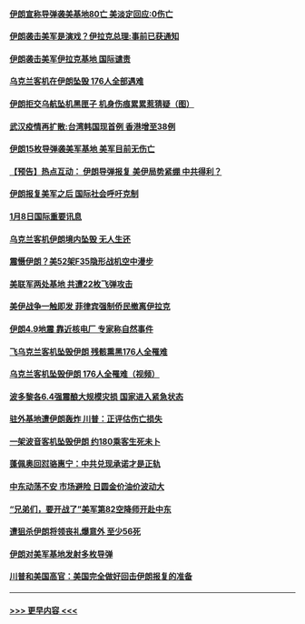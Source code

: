 #### [伊朗宣称导弹袭美基地80亡 美淡定回应:0伤亡](../pages/prog202/a102748184.md?t=01090322) 
#### [伊朗袭击美军是演戏？伊拉克总理:事前已获通知](../pages/prog202/a102748169.md?t=01090322) 
#### [伊朗袭击美军伊拉克基地 国际谴责](../pages/prog202/a102748210.md?t=01090322) 
#### [乌克兰客机在伊朗坠毁 176人全部遇难](../pages/prog202/a102748214.md?t=01090322) 
#### [伊朗拒交乌航坠机黑匣子 机身伤痕累累惹猜疑（图）](../pages/prog202/a102748185.md?t=01090322) 
#### [武汉疫情再扩散:台湾韩国现首例 香港增至38例](../pages/prog202/a102748133.md?t=01090322) 
#### [伊朗15枚导弹袭美军基地 美军目前无伤亡](../pages/prog202/a102748173.md?t=01090322) 
#### [【预告】热点互动： 伊朗导弹报复 美伊局势紧绷  中共得利？](../pages/prog202/a102748163.md?t=01090322) 
#### [伊朗报复美军之后 国际社会呼吁克制](../pages/prog202/a102748148.md?t=01090322) 
#### [1月8日国际重要讯息](../pages/prog202/a102747999.md?t=01090322) 
#### [乌克兰客机伊朗境内坠毁 无人生还](../pages/prog202/a102747997.md?t=01090322) 
#### [震慑伊朗？美52架F35隐形战机空中漫步](../pages/prog202/a102747959.md?t=01090322) 
#### [美联军两处基地 共遭22枚飞弹攻击](../pages/prog202/a102747961.md?t=01090322) 
#### [美伊战争一触即发 菲律宾强制侨民撤离伊拉克](../pages/prog202/a102747933.md?t=01090322) 
#### [伊朗4.9地震 靠近核电厂 专家称自然事件](../pages/prog202/a102747910.md?t=01090322) 
#### [飞乌克兰客机坠毁伊朗 残骸熏黑176人全罹难](../pages/prog202/a102747762.md?t=01090322) 
#### [乌克兰客机坠毁伊朗 176人全罹难（视频）](../pages/prog202/a102747888.md?t=01090322) 
#### [波多黎各6.4强震酿大规模灾损 国家进入紧急状态](../pages/prog202/a102747725.md?t=01090322) 
#### [驻外基地遭伊朗轰炸 川普：正评估伤亡损失](../pages/prog202/a102747785.md?t=01090322) 
#### [一架波音客机坠毁伊朗 约180乘客生死未卜](../pages/prog202/a102747764.md?t=01090322) 
#### [蓬佩奥回怼骆惠宁：中共兑现承诺才是正轨](../pages/prog202/a102747713.md?t=01090322) 
#### [中东动荡不安 市场避险 日圆金价油价波动大](../pages/prog202/a102747706.md?t=01090322) 
#### [“兄弟们，要开战了”美军第82空降师开赴中东](../pages/prog202/a102747669.md?t=01090322) 
#### [遭狙杀伊朗将领丧礼爆意外 至少56死](../pages/prog202/a102747644.md?t=01090322) 
#### [伊朗对美军基地发射多枚导弹](../pages/prog202/a102747662.md?t=01090322) 
#### [川普和美国高官：美国完全做好回击伊朗报复的准备](../pages/prog202/a102747647.md?t=01090322) 

----
#### [ >>> 更早内容 <<< ](../indexes/prog202-earlier.md)
